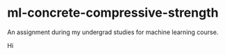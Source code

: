 # ml-concrete-compressive-strength

An assignment during my undergrad studies for machine learning course.

Hi